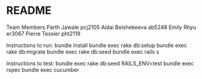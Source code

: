 # README

Team Members
Parth Jawale pcj2105
Aidai Beishekeeva ab5248 
Emily Rhyu er3067
Pierre Tessier pht2119


Instructions to run: 
bundle install 
bundle exec rake db:setup 
bundle exec rake db:migrate 
bundle exec rake db:seed 
bundle exec rails s

Instructions to test: 
bundle exec rake db:seed RAILS_ENV=test
bundle exec rspec 
bundle exec cucumber 


